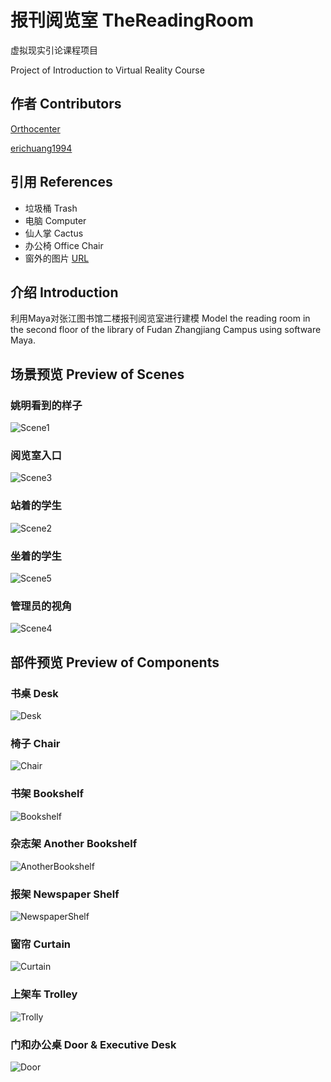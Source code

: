 # 报刊阅览室 TheReadingRoom
虚拟现实引论课程项目 

Project of Introduction to Virtual Reality Course

## 作者 Contributors
[Orthocenter](https://github.com/Orthocenter)

[erichuang1994](https://github.com/erichuang1994)

## 引用 References
- 垃圾桶 Trash
- 电脑 Computer
- 仙人掌 Cactus
- 办公椅 Office Chair
- 窗外的图片 [URL](http://weibo.com/louqibin)

## 介绍 Introduction
利用Maya对张江图书馆二楼报刊阅览室进行建模 
Model the reading room in the second floor of the library of Fudan Zhangjiang Campus using software Maya.

## 场景预览 Preview of Scenes

### 姚明看到的样子
![Scene1](https://github.com/Orthocenter/TheReadingRoom/raw/master/images/scene1.png)

### 阅览室入口
![Scene3](https://github.com/Orthocenter/TheReadingRoom/raw/master/images/scene3.png)

### 站着的学生
![Scene2](https://github.com/Orthocenter/TheReadingRoom/raw/master/images/scene2.png)

### 坐着的学生
![Scene5](https://github.com/Orthocenter/TheReadingRoom/raw/master/images/scene5.png)

### 管理员的视角
![Scene4](https://github.com/Orthocenter/TheReadingRoom/raw/master/images/scene4.png)

## 部件预览 Preview of Components

### 书桌 Desk
![Desk](https://github.com/Orthocenter/TheReadingRoom/raw/master/images/desk.png)

### 椅子 Chair
![Chair](https://github.com/Orthocenter/TheReadingRoom/raw/master/images/chair.png)

### 书架 Bookshelf
![Bookshelf](https://github.com/Orthocenter/TheReadingRoom/raw/master/images/bookshelf.png)

### 杂志架 Another Bookshelf
![AnotherBookshelf](https://github.com/Orthocenter/TheReadingRoom/raw/master/images/anotherBookshelf.png)

### 报架 Newspaper Shelf
![NewspaperShelf](https://github.com/Orthocenter/TheReadingRoom/raw/master/images/newspaperShelf.png)

### 窗帘 Curtain
![Curtain](https://github.com/Orthocenter/TheReadingRoom/raw/master/images/curtain.png)

### 上架车 Trolley
![Trolly](https://github.com/Orthocenter/TheReadingRoom/raw/master/images/trolly.png)

### 门和办公桌 Door & Executive Desk
![Door](https://github.com/Orthocenter/TheReadingRoom/raw/master/images/door.png)

